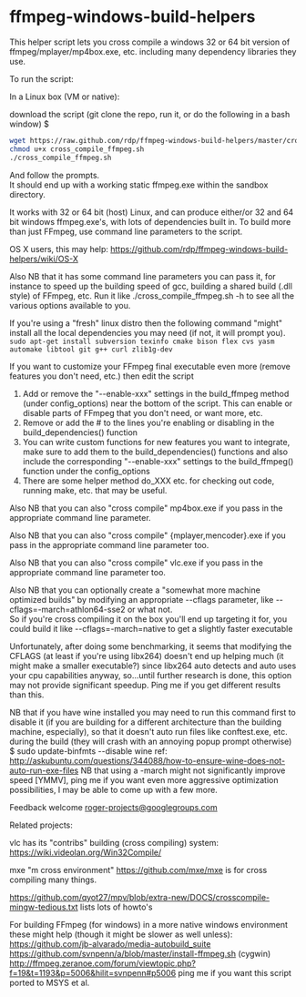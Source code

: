ffmpeg-windows-build-helpers
============================

This helper script lets you cross compile a windows 32 or 64 bit version of ffmpeg/mplayer/mp4box.exe, etc.
including many dependency libraries they use.

To run the script:

In a Linux box (VM or native):

download the script (git clone the repo, run it, or do the following in a bash window) $

```bash
wget https://raw.github.com/rdp/ffmpeg-windows-build-helpers/master/cross_compile_ffmpeg.sh -O cross_compile_ffmpeg.sh
chmod u+x cross_compile_ffmpeg.sh
./cross_compile_ffmpeg.sh
```

And follow the prompts.  
It should end up with a working static ffmpeg.exe within the sandbox directory.

It works with 32 or 64 bit (host) Linux, and can produce either/or 32 and 64 bit windows ffmpeg.exe's, with lots of dependencies built in. To build more than just FFmpeg, use command line parameters to the script.

OS X users, this may help: https://github.com/rdp/ffmpeg-windows-build-helpers/wiki/OS-X

Also NB that it has some command line parameters you can pass it, for instance to speed
up the building speed of gcc, building a shared build (.dll style) of FFmpeg, etc. 
Run it like 
./cross_compile_ffmpeg.sh -h 
to see all the various options available to you.

If you're using a "fresh" linux distro then the following command "might" install all the local dependencies you may need (if not, it will prompt you).
```sudo apt-get install subversion texinfo cmake bison flex cvs yasm automake libtool git g++ curl zlib1g-dev```


If you want to customize your FFmpeg final executable even more (remove features you don't need, etc.) then edit the script
1. Add or remove the "--enable-xxx" settings in the build_ffmpeg method (under config_options) near the bottom of the script.  This can enable or disable parts of FFmpeg that you don't need, or want more, etc.
2. Remove or add the # to the lines you're enabling or disabling in the build_dependencies() function
3. You can write custom functions for new features you want to integrate, make sure to add them to the build_dependencies() functions and also include the corresponding "--enable-xxx" settings to the build_ffmpeg() function under the config_options
4. There are some helper method do_XXX etc. for checking out code, running make, etc. that may be useful.

Also NB that you can also "cross compile" mp4box.exe if you pass in the appropriate command line parameter.

Also NB that you can also "cross compile" {mplayer,mencoder}.exe if you pass in the appropriate command line parameter too.

Also NB that you can also "cross compile" vlc.exe if you pass in the appropriate command line parameter too.

Also NB that you can optionally create a "somewhat more machine optimized builds" by modifying an appropriate --cflags parameter, like --cflags=-march=athlon64-sse2 or what not.  
So if you're cross compiling it on the box you'll end up targeting it for, you could build it like --cflags=-march=native to get a slightly faster executable

Unfortunately, after doing some benchmarking, it seems that modifying the CFLAGS (at least if you're using libx264) doesn't end up helping much (it might make a smaller executable?) since libx264 auto detects and auto uses your cpu capabilities anyway, so...until further research is done, this option may not provide significant speedup.  Ping me if you get different results than this.

NB that if you have wine installed you may need to run this command first to disable it (if you are building for a different architecture than the building machine, especially), so that it doesn't auto run files like conftest.exe, etc. during the build (they will crash with an annoying popup prompt otherwise)
$ sudo update-binfmts --disable wine
ref: http://askubuntu.com/questions/344088/how-to-ensure-wine-does-not-auto-run-exe-files
NB that using a -march might not significantly improve speed [YMMV], ping me if you want even more aggressive optimization possibilities, I may be able to come up with a few more.

Feedback welcome roger-projects@googlegroups.com

Related projects:

vlc has its "contribs" building (cross compiling) system: https://wiki.videolan.org/Win32Compile/

mxe "m cross environment" https://github.com/mxe/mxe is for cross compiling many things.

https://github.com/qyot27/mpv/blob/extra-new/DOCS/crosscompile-mingw-tedious.txt lists lots of howto's

For building FFmpeg (for windows) in a more native windows environment these might help (though it might be slower as well unless):
https://github.com/jb-alvarado/media-autobuild_suite
https://github.com/svnpenn/a/blob/master/install-ffmpeg.sh (cygwin) http://ffmpeg.zeranoe.com/forum/viewtopic.php?f=19&t=1193&p=5006&hilit=svnpenn#p5006
ping me if you want this script ported to MSYS et al.

